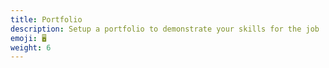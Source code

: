 ```yaml
---
title: Portfolio
description: Setup a portfolio to demonstrate your skills for the job
emoji: 🖥️
weight: 6
---
```

